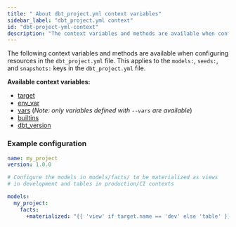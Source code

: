 ```yaml
---
title: " About dbt_project.yml context variables"
sidebar_label: "dbt_project.yml context"
id: "dbt-project-yml-context"
description: "The context variables and methods are available when configuring resources in the dbt_project.yml file."
---
```


The following context variables and methods are available when configuring
resources in the `dbt_project.yml` file. This applies to the `models:`, `seeds:`,
and `snapshots:` keys in the `dbt_project.yml` file.

**Available context variables:**
- [target](target)
- [env_var](env_var)
- [vars](var) (_Note: only variables defined with `--vars` are available_)
- [builtins](builtins)
- [dbt_version](dbt_version)


### Example configuration

<File name='dbt_project.yml'>

```yml
name: my_project
version: 1.0.0

# Configure the models in models/facts/ to be materialized as views
# in development and tables in production/CI contexts

models:
  my_project:
    facts:
      +materialized: "{{ 'view' if target.name == 'dev' else 'table' }}"
```

</File>
